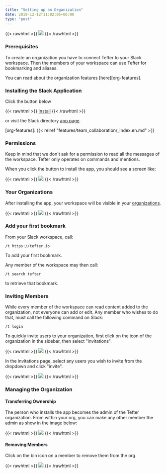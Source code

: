 ```yaml
---
title: "Setting up an Organization"
date: 2019-12-12T11:02:05+06:00
type: "post"
---
```


{{< rawhtml >}}
  <img class="inpage-hero" src="/images/organizations_setup.svg"/>
{{< /rawhtml >}}


### Prerequisites

To create an organization you have to connect Tefter to your Slack workspace.
Then the members of your workspace can use Tefter for bookmarking and aliases.

You can read about the organization features [here][org-features].

### Installing the Slack Application

Click the button below

{{< rawhtml >}}
<a class="btn btn-primary" href="https://tefter.io/integrations/slack_direct_install_callback">Install</a>
{{< /rawhtml >}}

or visit the Slack directory [app page](https://slack.com/apps/AFBC4A147-tefter).

[org-features]: {{< relref "features/team_collaboration/_index.en.md" >}}

### Permissions

Keep in mind that we don't ask for a permission to read all the messages of the workspace.
Tefter only operates on commands and mentions.

When you click the button to install the app, you should see a screen
like:

{{< rawhtml >}}
  <img class="inpage-hero" src="/images/slack_permissions.webp"/>
{{< /rawhtml >}}

### Your Organizations

After installing the app, your workspace will be visible in your [organizations](https://tefter.io/organizations).

{{< rawhtml >}}
  <img class="inpage-hero" src="/images/orgs_list.webp"/>
{{< /rawhtml >}}

### Add your first bookmark


From your Slack workspace, call:

```
/t https://tefter.io
```

To add your first bookmark.

Any member of the workspace may then call:

```
/t search tefter
```

to retrieve that bookmark.


### Inviting Members

While every member of the workspace can read content added to the organization, not everyone can add or edit.
Any member who wishes to do that, must call the following command on Slack:

```
/t login
```

To quickly invite users to your organization, first click on the icon of
the organization in the sidebar, then select "invitations".

{{< rawhtml >}}
  <img src="/images/getting_started/org_invites_path.png"/>
{{< /rawhtml >}}

In the invitations page, select any users you wish to invite from the
dropdown and click "invite".

{{< rawhtml >}}
  <img src="/images/getting_started/org_invites.png"/>
{{< /rawhtml >}}


### Managing the Organization

#### Transferring Ownership

The person who installs the app becomes the admin of the Tefter organization.
From within your org, you can make any other member the admin as show in
the image below:

{{< rawhtml >}}
  <img src="/images/transfer_admin.png"/>
{{< /rawhtml >}}


#### Removing Members

Click on the bin icon on a member to remove them from the org.

{{< rawhtml >}}
  <img src="/images/getting_started/remove_member.png"/>
{{< /rawhtml >}}
